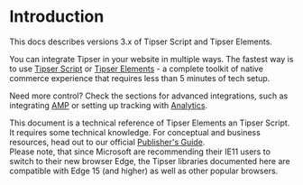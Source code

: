 # Introduction

This docs describes versions 3.x of Tipser Script and Tipser Elements.

You can integrate Tipser in your website in multiple ways. The fastest way is to use [Tipser Script](#tipser-script) or [Tipser Elements](#tipser-elements) - a complete toolkit of native commerce experience that requires less than 5 minutes of tech setup.

Need more control? Check the sections for advanced integrations, such as integrating [AMP](#amp) or setting up tracking with [Analytics](#analytics).

<aside class="notice">This document is a technical reference of Tipser Elements an Tipser Script. It requires some technical knowledge. For conceptual and business resources, head out to our official <a href="https://www.tipser.com/tipser-elements" target="_blank">Publisher's Guide</a>.</aside>

<aside class="notice">Please note, that since Microsoft are recommending their IE11 users to switch to their new browser Edge, the Tipser libraries documented here are compatible with Edge 15 (and higher) as well as other popular browsers.</aside>
